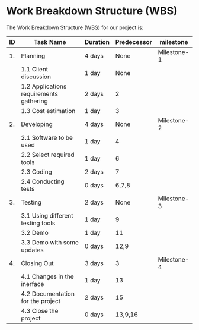 # Work Breakdown Structure (WBS)

The Work Breakdown Structure (WBS) for our project is:

| ID | Task Name | Duration | Predecessor | milestone|
| ---|-----------|----------|-------------|----------|
| 1. | Planning | 4 days | None | Milestone-1 |
| | 1.1 Client discussion| 1 day | None | |
| | 1.2 Applications requirements gathering | 2 days | 2 | |
| | 1.3 Cost estimation| 1 day | 3 | |
| 2. | Developing| 4 days | None | Milestone-2 |
| | 2.1 Software to be used| 1 day | 4 | |
| | 2.2 Select required tools | 1 day | 6 | |
| | 2.3 Coding | 2 days | 7 | |
| | 2.4 Conducting tests | 0 days | 6,7,8 | |
| 3. | Testing | 2 days | None | Milestone-3 |
| | 3.1 Using different testing tools| 1 day | 9 | |
| | 3.2 Demo | 1 day | 11 | |
| | 3.3 Demo with some updates | 0 days | 12,9 | |
| 4. | Closing Out | 3 days | 3 | Milestone-4 | 
| | 4.1 Changes in the inerface | 1 day | 13 | |
| | 4.2 Documentation for the project | 2 days | 15 | |
| | 4.3 Close the project | 0 days | 13,9,16 | |

